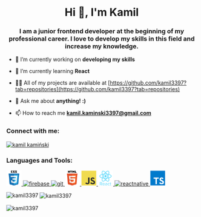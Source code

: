 <h1 align="center">Hi 👋, I'm Kamil</h1>
<h3 align="center">I am a junior frontend developer at the beginning of my professional career. I love to develop my skills in this field and increase my knowledge.</h3>

- 🔭 I’m currently working on **developing my skills**

- 🌱 I’m currently learning **React**

- 👨‍💻 All of my projects are available at [https://github.com/kamil3397?tab=repositories](https://github.com/kamil3397?tab=repositories)

- 💬 Ask me about **anything! :)**

- 📫 How to reach me **kamil.kaminski3397@gmail.com**

<h3 align="left">Connect with me:</h3>
<p align="left">
<a href="https://linkedin.com/in/kamil kamiński" target="blank"><img align="center" src="https://raw.githubusercontent.com/rahuldkjain/github-profile-readme-generator/master/src/images/icons/Social/linked-in-alt.svg" alt="kamil kamiński" height="30" width="40" /></a>
</p>

<h3 align="left">Languages and Tools:</h3>
<p align="left"> <a href="https://www.w3schools.com/css/" target="_blank" rel="noreferrer"> <img src="https://raw.githubusercontent.com/devicons/devicon/master/icons/css3/css3-original-wordmark.svg" alt="css3" width="40" height="40"/> </a> <a href="https://firebase.google.com/" target="_blank" rel="noreferrer"> <img src="https://www.vectorlogo.zone/logos/firebase/firebase-icon.svg" alt="firebase" width="40" height="40"/> </a> <a href="https://git-scm.com/" target="_blank" rel="noreferrer"> <img src="https://www.vectorlogo.zone/logos/git-scm/git-scm-icon.svg" alt="git" width="40" height="40"/> </a> <a href="https://www.w3.org/html/" target="_blank" rel="noreferrer"> <img src="https://raw.githubusercontent.com/devicons/devicon/master/icons/html5/html5-original-wordmark.svg" alt="html5" width="40" height="40"/> </a> <a href="https://developer.mozilla.org/en-US/docs/Web/JavaScript" target="_blank" rel="noreferrer"> <img src="https://raw.githubusercontent.com/devicons/devicon/master/icons/javascript/javascript-original.svg" alt="javascript" width="40" height="40"/> </a> <a href="https://reactjs.org/" target="_blank" rel="noreferrer"> <img src="https://raw.githubusercontent.com/devicons/devicon/master/icons/react/react-original-wordmark.svg" alt="react" width="40" height="40"/> </a> <a href="https://reactnative.dev/" target="_blank" rel="noreferrer"> <img src="https://reactnative.dev/img/header_logo.svg" alt="reactnative" width="40" height="40"/> </a> <a href="https://www.typescriptlang.org/" target="_blank" rel="noreferrer"> <img src="https://raw.githubusercontent.com/devicons/devicon/master/icons/typescript/typescript-original.svg" alt="typescript" width="40" height="40"/> </a> </p>

<p><img align="left" src="https://github-readme-stats.vercel.app/api/top-langs?username=kamil3397&show_icons=true&locale=en&layout=compact" alt="kamil3397" /></p>

<p>&nbsp;<img align="center" src="https://github-readme-stats.vercel.app/api?username=kamil3397&show_icons=true&locale=en" alt="kamil3397" /></p>

<p><img align="center" src="https://github-readme-streak-stats.herokuapp.com/?user=kamil3397&" alt="kamil3397" /></p>
